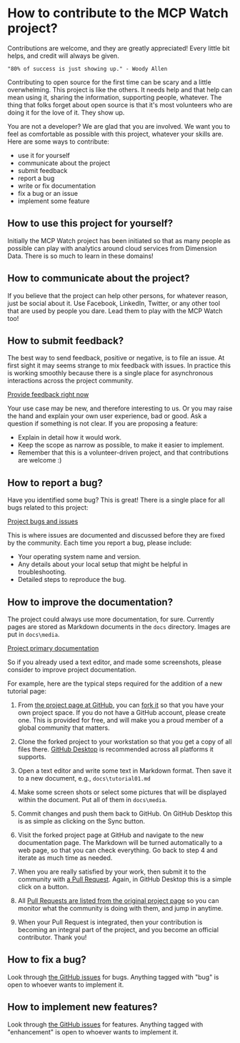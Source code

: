 # How to contribute to the MCP Watch project?

Contributions are welcome, and they are greatly appreciated! Every
little bit helps, and credit will always be given.

    "80% of success is just showing up." - Woody Allen

Contributing to open source for the first time can be scary and a little overwhelming.
This project is like the others. It needs help and that help can mean using it, sharing the information,
supporting people, whatever. The thing that folks forget about open source is that it's most volunteers who are doing it for the love of it. They show up.

You are not a developer? We are glad that you are involved.
We want you to feel as comfortable as possible with this project, whatever your skills are.
Here are some ways to contribute:

* use it for yourself
* communicate about the project
* submit feedback
* report a bug
* write or fix documentation
* fix a bug or an issue
* implement some feature

## How to use this project for yourself?

Initially the MCP Watch project has been initiated so that as many
people as possible can play with analytics around cloud services from Dimension Data. There is so much to learn in these domains!

## How to communicate about the project?

If you believe that the project can help other persons, for whatever reason,
just be social about it. Use Facebook, LinkedIn, Twitter, or any other tool
that are used by people you dare. Lead them to play with the MCP Watch too!

## How to submit feedback?

The best way to send feedback, positive or negative, is to file an issue.
At first sight it may seems strange to mix feedback with issues. In practice this
is working smoothly because there is a single place for asynchronous interactions
across the project community.

[Provide feedback right now](https://github.com/bernard357/mcp-pump/issues)

Your use case may be new, and therefore interesting to us. Or you may raise the hand
and explain your own user experience, bad or good. Ask a question if something
is not clear. If you are proposing a feature:

* Explain in detail how it would work.
* Keep the scope as narrow as possible, to make it easier to implement.
* Remember that this is a volunteer-driven project, and that contributions
  are welcome :)

## How to report a bug?

Have you identified some bug? This is great! There is a single place for
all bugs related to this project:

[Project bugs and issues](https://github.com/bernard357/mcp-pump/issues)

This is where issues are documented and discussed before they are fixed by the
community. Each time you report a bug, please include:

* Your operating system name and version.
* Any details about your local setup that might be helpful in troubleshooting.
* Detailed steps to reproduce the bug.

## How to improve the documentation?

The project could always use more documentation, for sure. Currently pages
are stored as Markdown documents in the `docs` directory. Images are put
in `docs\media`.

[Project primary documentation](https://github.com/bernard357/mcp-pump/tree/master/docs)

So if you already used a text editor, and made some screenshots, please consider
to improve project documentation.

For example, here are the typical steps required for the addition of a new tutorial page:

1. From [the project page at GitHub](https://github.com/bernard357/mcp-pump), you can [fork it](https://help.github.com/articles/fork-a-repo/) so that you have your own project space.
   If you do not have a GitHub account, please create one. This is provided for free, and will
   make you a proud member of a global community that matters.

2. Clone the forked project to your workstation so that you get a copy of all files there.
   [GitHub Desktop](https://desktop.github.com/) is recommended across all platforms it supports.

3. Open a text editor and write some text in Markdown format. Then save it
   to a new document, e.g., `docs\tutorial01.md`

4. Make some screen shots or select some pictures that will be displayed
   within the document. Put all of them in `docs\media`.

5. Commit changes and push them back to GitHub. On GitHub Desktop this is
   as simple as clicking on the Sync button.

6. Visit the forked project page at GitHub and navigate to the new documentation
   page. The Markdown will be turned automatically to a web page, so that you can
   check everything. Go back to step 4 and iterate as much time as needed.

7. When you are really satisfied by your work, then submit it to the community
   with [a Pull Request](https://help.github.com/articles/about-pull-requests/).
   Again, in GitHub Desktop this is a simple click on a button.

8. All [Pull Requests are listed from the original project page](https://github.com/bernard357/mcp-pump/pulls)
   so you can monitor what the community is doing with them, and jump in anytime.

9. When your Pull Request is integrated, then your contribution is
   becoming an integral part of the project, and you become an official
   contributor. Thank you!

## How to fix a bug?

Look through [the GitHub issues](https://github.com/bernard357/mcp-pump/issues) for bugs.
Anything tagged with "bug" is open to whoever wants to implement it.

## How to implement new features?

Look through [the GitHub issues](https://github.com/bernard357/mcp-pump/issues) for features.
Anything tagged with "enhancement" is open to whoever wants to implement it.

